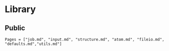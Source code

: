 # Library

## Public
```@contents
Pages = ["job.md", "input.md", "structure.md", "atom.md", "fileio.md", "defaults.md","utils.md"]
```
